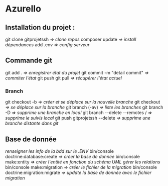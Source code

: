 # Azurello

## **Installation du projet :** 
git clone gitprojetssh *=> clone repos*
composer update *=> install dépendances*
add .env *=> config serveur*

## **Commande git**
git add . *=> enregistrer état du projet*
git commit -m "detail commit" *=> commiter l'état*
git push
git pull *=> récupérer l'état actuel*

### Branch
git checkout -b <branch> *=> créer et se déplace sur la nouvelle branche*
git checkout <branch> *=> se déplace sur la branche*
git branch (-av) *=> liste les branches*
git branch -D <branch> *=> supprime une branche en local*
git branch --delete --remotes <remote>/<branch> *=> supprime le suivis local*
git push gitprojetssh --delete <branch> *=> supprime une branche distante dans git*

## Base de donnée
*renseigner les info de la bdd sur le .ENV*
bin/console doctrine:database:create *=> créer la base de donnée*
bin/console make:entity *=> créer l'entité en fonction du schéma UML*
*gérer les relations*
bin/console make:migration *=> créer le fichier de la migration*
bin/console doctrine:migration:migrate *=> update la base de donnée avec le fichier migration*